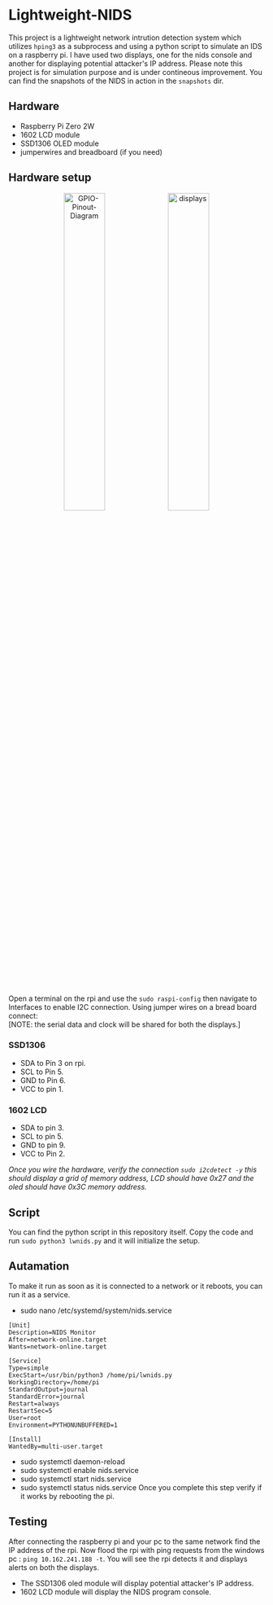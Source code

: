 # Lightweight-NIDS
This project is a lightweight network intrution detection system which utilizes `hping3` as a subprocess and using a python script to simulate an IDS on a raspberry pi. I have used two displays, one for the nids console and another for displaying potential attacker's IP address. Please note this project is for simulation purpose and is under contineous improvement. 
You can find the snapshots of the NIDS in action in the `snapshots` dir.

## Hardware
- Raspberry Pi Zero 2W
- 1602 LCD module
- SSD1306 OLED module
- jumperwires and breadboard (if you need)

## Hardware setup
<p align="center">
  <img src="https://github.com/user-attachments/assets/e3c6f7a7-27d1-463e-ac2a-4967c7eea3d7" alt="GPIO-Pinout-Diagram" width="40%" />
  <img src="https://github.com/user-attachments/assets/05ccac08-1b31-4d38-a6ef-6b8f96fd70c5" alt="displays" width="40%" />
</p>

Open a terminal on the rpi and use the `sudo raspi-config` then navigate to Interfaces to enable I2C connection. 
Using jumper wires on a bread board connect:<br>
[NOTE: the serial data and clock will be shared for both the displays.]
### SSD1306
- SDA to Pin 3 on rpi.
- SCL to Pin 5.
- GND to Pin 6.
- VCC to pin 1.
### 1602 LCD
- SDA to pin 3.
- SCL to pin 5.
- GND to pin 9.
- VCC to Pin 2.

*Once you wire the hardware, verify the connection `sudo i2cdetect -y` this should display a grid of memory address, LCD should have 0x27 and the oled should have 0x3C memory address.*

## Script
You can find the python script in this repository itself. Copy the code and run `sudo python3 lwnids.py` and it will initialize the setup.

## Autamation
To make it run as soon as it is connected to a network or it reboots, you can run it as a service.
- sudo nano /etc/systemd/system/nids.service
```
[Unit]
Description=NIDS Monitor
After=network-online.target
Wants=network-online.target

[Service]
Type=simple
ExecStart=/usr/bin/python3 /home/pi/lwnids.py
WorkingDirectory=/home/pi
StandardOutput=journal
StandardError=journal
Restart=always
RestartSec=5
User=root
Environment=PYTHONUNBUFFERED=1

[Install]
WantedBy=multi-user.target
```
- sudo systemctl daemon-reload
- sudo systemctl enable nids.service
- sudo systemctl start nids.service
- sudo systemctl status nids.service
Once you complete this step verify if it works by rebooting the pi.

## Testing
After connecting the raspberry pi and your pc to the same network find the IP address of the rpi. Now flood the rpi with ping requests from the windows pc : `ping 10.162.241.188 -t`.
You will see the rpi detects it and displays alerts on both the displays.
- The SSD1306 oled module will display potential attacker's IP address.
- 1602 LCD module will display the NIDS program console.
